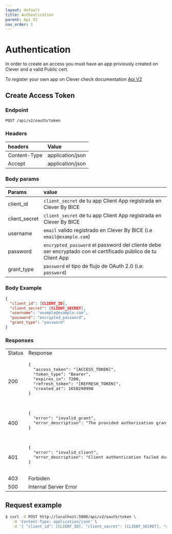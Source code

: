 ```yaml
---
layout: default
title: Authentication
parent: Api V2
nav_order: 1
---
```


# Authentication
In order to create an access you must have an app priviously created on Clever and a valid Public cert.

To register your own app on Clever check documentation [Api V2](/docs/api-v2)

## Create Access Token

### Endpoint

```
POST /api/v2/oauth/token
```
### Headers

| headers       | Value             |
|:--------------|:------------------|
| Content-Type  | application/json  |
| Accept        | application/json  |

### Body params

| Params       | value             |
|:--------------|:------------------|
| client_id     | `client_secret` de tu app Client App registrada en Clever By BICE |
| client_secret | `client_secret` de tu app Client App registrada en Clever By BICE   |
| username      | `email` valido registrado en Clever By BICE (i.e `email@example.com`)  |
| password      | `encrypted_password` el password del cliente debe ser encryptado con el certificado público de tu Client App|
| grant_type    | `password` el tipo de flujo de OAuth 2.0 (i.e: `password`) |

### Body Example

```json
{
  "client_id": [CLIENT_ID],
  "client_secret": [CLIENT_SECRET],
  "username": "example@example.com",
  "password": "encrypted_password",
  "grant_type": "password"
}
```

### Responses

<table>
   <tr>
      <td> Status </td>
      <td> Response </td>
   </tr>
   <tr>
      <td> 200 </td>
      <td>
         <pre>
{
  "access_token": "[ACCESS_TOKEN]",
  "token_type": "Bearer",
  "expires_in": 7200,
  "refresh_token": "[REFRESH_TOKEN]",
  "created_at": 1658290998
}
         </pre>
      </td>
   </tr>
   <tr>
      <td> 400 </td>
      <td>
         <pre>
{
  "error": "invalid_grant",
  "error_description": "The provided authorization grant is invalid, expired, revoked, does not match the redirection URI used in the authorization request, or was issued to another client."
}
        </pre>
      </td>
   </tr>   
   <tr>
      <td> 401 </td>
      <td>
         <pre>
{
  "error": "invalid_client",
  "error_description": "Client authentication failed due to unknown client, no client authentication included, or unsupported authentication method."
}
        </pre>
      </td>
   </tr>
   <tr>
      <td> 403 </td>
      <td>Forbiden</td>
   </tr>
   <tr>
      <td> 500 </td>
      <td>
         Internal Server Error    
      </td>
   </tr>
</table>

## Request example

```bash
$ curl -X POST http://localhost:5000/api/v2/oauth/token \
   -H 'Content-Type: application/json' \
   -d '{ "client_id": [CLIENT_ID], "client_secret": [CLIENT_SECRET], "username": "email@example.com", "password": [ENCRYPTED_PASSWORD], "grant_type": "password" }' 
```
